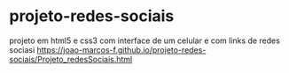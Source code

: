 # projeto-redes-sociais
projeto em html5 e css3 com interface de um celular e com links de redes sociasi
https://joao-marcos-f.github.io/projeto-redes-sociais/Projeto_redesSociais.html

